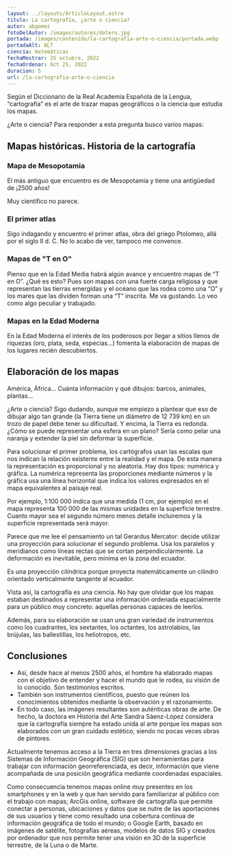 ```yaml
---
layout: ../layouts/ArticleLayout.astro
titulo: La cartografía, ¿arte o ciencia?
autor: abgomez
fotoDelAutor: /images/autores/dotero.jpg
portada: /images/contenido/la-cartografia-arte-o-ciencia/portada.webp
portadaAlt: ALT
ciencia: matemáticas
fechaMostrar: 25 octubre, 2022
fechaOrdenar: Oct 25, 2022
duracion: 5
url: /la-cartografia-arte-o-ciencia
---
```


Según el Diccionario de la Real Academia Española de la Lengua, “cartografía” es el arte de trazar mapas geográficos o la ciencia que estudia los mapas.

¿Arte o ciencia? Para responder a esta pregunta busco varios mapas:

## Mapas históricas. Historia de la cartografía

### Mapa de Mesopotamia

El más antiguo que encuentro es de Mesopotamia y tiene una antigüedad de ¡2500 años!

Muy científico no parece.

### El primer atlas

Sigo indagando y encuentro el primer atlas, obra del griego Ptolomeo, allá por el siglo II d. C. No lo acabo de ver, tampoco me convence.

### Mapas de "T en O"

Pienso que en la Edad Media habrá algún avance y encuentro mapas de “T en O”. ¿Qué es esto? Pues son mapas con una fuerte carga religiosa y que representan las tierras emergidas y el océano que las rodea como una “O” y los mares que las dividen forman una “T” inscrita. Me va gustando. Lo veo como algo peculiar y trabajado.

### Mapas en la Edad Moderna

En la Edad Moderna el interés de los poderosos por llegar a sitios llenos de riquezas (oro, plata, seda, especias…) fomenta la elaboración de mapas de los lugares recién descubiertos.

## Elaboración de los mapas

América, África… Cuánta información y qué dibujos: barcos, animales, plantas…

¿Arte o ciencia? Sigo dudando, aunque me empiezo a plantear que eso de dibujar algo tan grande (la Tierra tiene un diámetro de 12 739 km) en un trozo de papel debe tener su dificultad. Y encima, la Tierra es redonda. ¿Cómo se puede representar una esfera en un plano? Sería como pelar una naranja y extender la piel sin deformar la superficie.

Para solucionar el primer problema, los cartógrafos usan las escalas que nos indican la relación existente entre la realidad y el mapa. De esta manera la representación es proporcional y no aleatoria. Hay dos tipos: numérica y gráfica. La numérica representa las proporciones mediante números y la gráfica usa una línea horizontal que indica los valores expresados en el mapa equivalentes al paisaje real.

Por ejemplo, 1:100 000 indica que una medida (1 cm, por ejemplo) en el mapa representa 100 000 de las mismas unidades en la superficie terrestre. Cuanto mayor sea el segundo número menos detalle incluiremos y la superficie representada será mayor.

Parece que me lee el pensamiento un tal Gerardus Mercator: decide utilizar una proyección para solucionar el segundo problema. Usa los paralelos y meridianos como líneas rectas que se cortan perpendicularmente. La deformación es inevitable, pero mínima en la zona del ecuador.

Es una proyección cilíndrica porque proyecta matemáticamente un cilindro orientado verticalmente tangente al ecuador.

Vista así, la cartografía es una ciencia. No hay que olvidar que los mapas estaban destinados a representar una información ordenada espacialmente para un público muy concreto: aquellas personas capaces de leerlos.

Además, para su elaboración se usan una gran variedad de instrumentos como los cuadrantes, los sextantes, los octantes, los astrolabios, las brújulas, las ballestillas, los heliotropos, etc.

## Conclusiones

- Así, desde hace al menos 2500 años, el hombre ha elaborado mapas con el objetivo de entender y hacer el mundo que le rodea, su visión de lo conocido. Son testimonios escritos.
- También son instrumentos científicos, puesto que reúnen los conocimientos obtenidos mediante la observación y el razonamiento.
- En todo caso, las imágenes resultantes son auténticas obras de arte. De hecho, la doctora en Historia del Arte Sandra Sáenz-López considera que la cartografía siempre ha estado unida al arte porque los mapas son elaborados con un gran cuidado estético, siendo no pocas veces obras de pintores.

Actualmente tenemos acceso a la Tierra en tres dimensiones gracias a los Sistemas de Información Geográfica (SIG) que son herramientas para trabajar con información georreferenciada, es decir, información que viene acompañada de una posición geográfica mediante coordenadas espaciales.

Como consecuencia tenemos mapas online muy presentes en los smartphones y en la web y que han servido para familiarizar al público con el trabajo con mapas; ArcGis online, software de cartografía que permite conectar a personas, ubicaciones y datos que se nutre de las aportaciones de sus usuarios y tiene como resultado una cobertura continua de información geográfica de todo el mundo; o Google Earth, basado en imágenes de satélite, fotografías aéreas, modelos de datos SIG y creados por ordenador que nos permite tener una visión en 3D de la superficie terrestre, de la Luna o de Marte.